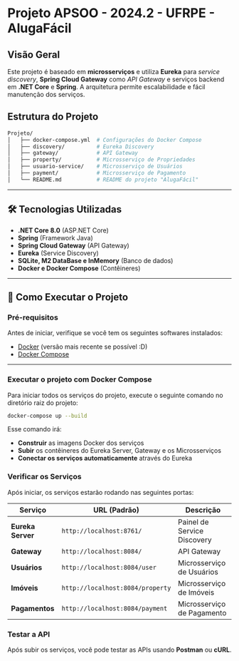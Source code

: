 # **Projeto APSOO - 2024.2 - UFRPE - AlugaFácil**

## **Visão Geral**

Este projeto é baseado em **microsserviços** e utiliza **Eureka** para _service discovery_, **Spring Cloud Gateway** como _API Gateway_ e serviços backend em **.NET Core** e **Spring**. A arquitetura permite escalabilidade e fácil manutenção dos serviços.

## **Estrutura do Projeto**

```bash
Projeto/
│   ├── docker-compose.yml  # Configurações do Docker Compose
│   ├── discovery/          # Eureka Discovery
│   ├── gateway/            # API Gateway
│   ├── property/           # Microsserviço de Propriedades
│   ├── usuario-service/    # Microsserviço de Usuários
│   ├── payment/            # Microsserviço de Pagamento
│   └── README.md           # README do projeto "AlugaFácil"
```

---

## **🛠 Tecnologias Utilizadas**

- **.NET Core 8.0** (ASP.NET Core)
- **Spring** (Framework Java)
- **Spring Cloud Gateway** (API Gateway)
- **Eureka** (Service Discovery)
- **SQLite, M2 DataBase e InMemory** (Banco de dados)
- **Docker e Docker Compose** (Contêineres)

---

## **🚀 Como Executar o Projeto**

### **Pré-requisitos**

Antes de iniciar, verifique se você tem os seguintes softwares instalados:

- [Docker](https://www.docker.com/get-started) (versão mais recente se possível :D)
- [Docker Compose](https://docs.docker.com/compose/install/)

---

### **Executar o projeto com Docker Compose**

Para iniciar todos os serviços do projeto, execute o seguinte comando no diretório raiz do projeto:

```sh
docker-compose up --build
```

Esse comando irá:

- **Construir** as imagens Docker dos serviços
- **Subir** os contêineres do Eureka Server, Gateway e os Microsserviços
- **Conectar os serviços automaticamente** através do Eureka

### **Verificar os Serviços**

Após iniciar, os serviços estarão rodando nas seguintes portas:

| Serviço           | URL (Padrão)                     | Descrição                   |
| ----------------- | -------------------------------- | --------------------------- |
| **Eureka Server** | `http://localhost:8761/`         | Painel de Service Discovery |
| **Gateway**       | `http://localhost:8084/`         | API Gateway                 |
| **Usuários**      | `http://localhost:8084/user`     | Microsserviço de Usuários   |
| **Imóveis**       | `http://localhost:8084/property` | Microsserviço de Imóveis    |
| **Pagamentos**    | `http://localhost:8084/payment`  | Microsserviço de Pagamento  |

### **Testar a API**

Após subir os serviços, você pode testar as APIs usando **Postman** ou **cURL**.
